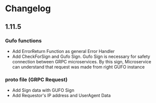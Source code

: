 # Changelog

## 1.11.5

### Gufo functions

- Add ErrorReturn Function as general Error Handler
- Add CheckForSign and Gufo Sign. Gufo Sign is necessary for safety connection between GRPC microservices. By this sign, Microservice can understand that request was made from right GUFO instance

### proto file (GRPC Request)

- Add Sign data with GUFO Sign
- Add Requestor's IP address and UserAgent Data

